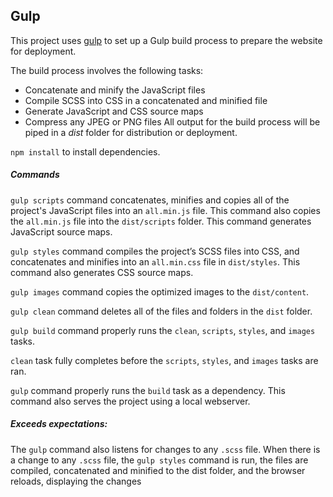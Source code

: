 ## Gulp

This project uses [gulp](https://gulpjs.com/) to set up a Gulp build process to prepare the website for deployment.

The build process involves the following tasks:
* Concatenate and minify the JavaScript files
* Compile SCSS into CSS in a concatenated and minified file
* Generate JavaScript and CSS source maps
* Compress any JPEG or PNG files
All output for the build process will be piped in a *dist* folder for distribution or deployment.


`npm install` to install dependencies.


##### Commands 
`gulp scripts` command concatenates, minifies and copies all of the project's JavaScript files into an `all.min.js` file.
This command also copies the `all.min.js` file into the `dist/scripts` folder. 
This command generates JavaScript source maps.

`gulp styles` command compiles the project’s SCSS files into CSS, and concatenates and minifies into an `all.min.css` file in `dist/styles`.
This command also generates CSS source maps.

`gulp images` command copies the optimized images to the `dist/content`.

`gulp clean` command deletes all of the files and folders in the `dist` folder.

`gulp build` command properly runs the `clean`, `scripts`, `styles`, and `images` tasks.

`clean` task fully completes before the `scripts`, `styles`, and `images` tasks are ran.

`gulp` command properly runs the `build` task as a dependency.
This command also serves the project using a local webserver.


##### Exceeds expectations:

The `gulp` command also listens for changes to any `.scss` file. When there is a change to any `.scss` file, the `gulp styles` command is run, the files are compiled, concatenated and minified to the dist folder, and the browser reloads, displaying the changes
